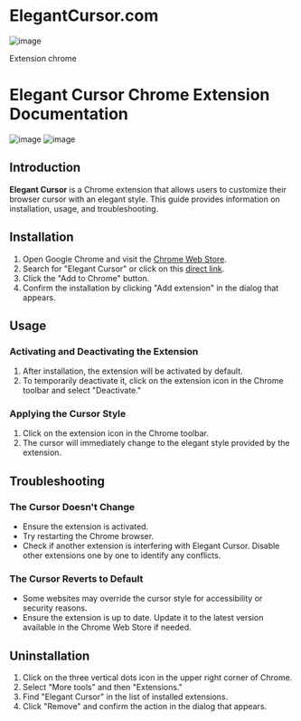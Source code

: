 # ElegantCursor.com
![image](https://github.com/user-attachments/assets/4111a9db-c32b-4bd2-bf1b-0618bd3c6bc2)

Extension chrome

# Elegant Cursor Chrome Extension Documentation
![image](https://github.com/user-attachments/assets/449922c3-7840-4f7e-833c-40df7383b652)
![image](https://github.com/user-attachments/assets/35033b3e-8e49-47f7-a2bd-f1ef6a712f00)



## Introduction

**Elegant Cursor** is a Chrome extension that allows users to customize their browser cursor with an elegant style. This guide provides information on installation, usage, and troubleshooting.

## Installation

1. Open Google Chrome and visit the [Chrome Web Store](https://chromewebstore.google.com/).
2. Search for "Elegant Cursor" or click on this [direct link](https://chromewebstore.google.com/detail/elegant-cursor/eoaidkghamimdlipmphkcgmdlpfgmidk).
3. Click the "Add to Chrome" button.
4. Confirm the installation by clicking "Add extension" in the dialog that appears.

## Usage

### Activating and Deactivating the Extension

1. After installation, the extension will be activated by default.
2. To temporarily deactivate it, click on the extension icon in the Chrome toolbar and select "Deactivate."

### Applying the Cursor Style

1. Click on the extension icon in the Chrome toolbar.
2. The cursor will immediately change to the elegant style provided by the extension.

## Troubleshooting

### The Cursor Doesn't Change

- Ensure the extension is activated.
- Try restarting the Chrome browser.
- Check if another extension is interfering with Elegant Cursor. Disable other extensions one by one to identify any conflicts.

### The Cursor Reverts to Default

- Some websites may override the cursor style for accessibility or security reasons.
- Ensure the extension is up to date. Update it to the latest version available in the Chrome Web Store if needed.

## Uninstallation

1. Click on the three vertical dots icon in the upper right corner of Chrome.
2. Select "More tools" and then "Extensions."
3. Find "Elegant Cursor" in the list of installed extensions.
4. Click "Remove" and confirm the action in the dialog that appears.

